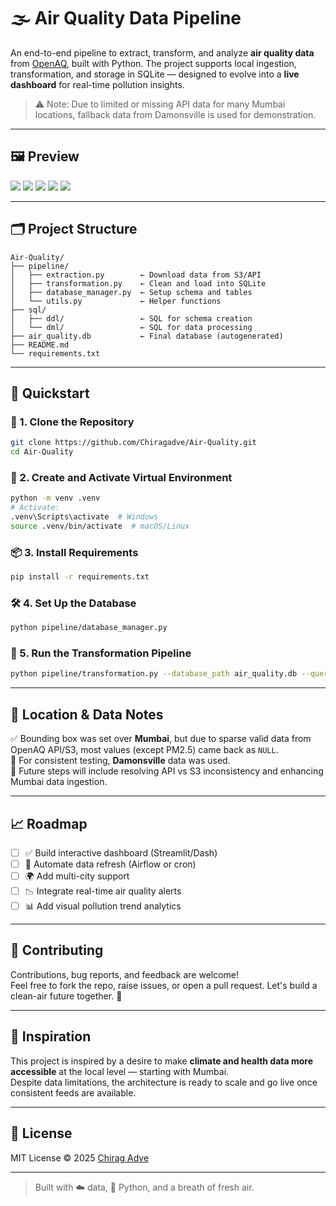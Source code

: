 # 🌫️ Air Quality Data Pipeline

An end-to-end pipeline to extract, transform, and analyze **air quality data** from [OpenAQ](https://openaq.org), built with Python. The project supports local ingestion, transformation, and storage in SQLite — designed to evolve into a **live dashboard** for real-time pollution insights.

> ⚠️ Note: Due to limited or missing API data for many Mumbai locations, fallback data from Damonsville is used for demonstration.

---

## 🖼️ Preview

<img src="https://img.shields.io/badge/Status-Prototype-blue?style=flat-square"/>
<img src="https://img.shields.io/badge/City-Mumbai%20(%F0%9F%87%AE%F0%9F%87%B3)-green?style=flat-square"/>
<img src="https://img.shields.io/badge/Data%20Source-OpenAQ-blue?style=flat-square"/>
<img src="https://img.shields.io/badge/Database-SQLite-lightgrey?style=flat-square"/>
<img src="https://img.shields.io/badge/Language-Python%203.10+-yellow?style=flat-square"/>

---

## 🗂️ Project Structure

```
Air-Quality/
├── pipeline/
│   ├── extraction.py        ← Download data from S3/API
│   ├── transformation.py    ← Clean and load into SQLite
│   ├── database_manager.py  ← Setup schema and tables
│   └── utils.py             ← Helper functions
├── sql/
│   ├── ddl/                 ← SQL for schema creation
│   └── dml/                 ← SQL for data processing
├── air_quality.db           ← Final database (autogenerated)
├── README.md
└── requirements.txt
```

---

## 🚀 Quickstart

### 🔧 1. Clone the Repository

```bash
git clone https://github.com/Chiragadve/Air-Quality.git
cd Air-Quality
```

### 🐍 2. Create and Activate Virtual Environment

```bash
python -m venv .venv
# Activate:
.venv\Scripts\activate  # Windows
source .venv/bin/activate  # macOS/Linux
```

### 📦 3. Install Requirements

```bash
pip install -r requirements.txt
```

### 🛠️ 4. Set Up the Database

```bash
python pipeline/database_manager.py
```

### 🔁 5. Run the Transformation Pipeline

```bash
python pipeline/transformation.py --database_path air_quality.db --query_directory sql/dml/presentation
```

---

## 📍 Location & Data Notes

✅ Bounding box was set over **Mumbai**, but due to sparse valid data from OpenAQ API/S3, most values (except PM2.5) came back as `NULL`.  
📌 For consistent testing, **Damonsville** data was used.  
🧪 Future steps will include resolving API vs S3 inconsistency and enhancing Mumbai data ingestion.

---

## 📈 Roadmap

- [ ] ✅ Build interactive dashboard (Streamlit/Dash)
- [ ] 🔁 Automate data refresh (Airflow or cron)
- [ ] 🌍 Add multi-city support
- [ ] 📉 Integrate real-time air quality alerts
- [ ] 📊 Add visual pollution trend analytics

---

## 🤝 Contributing

Contributions, bug reports, and feedback are welcome!  
Feel free to fork the repo, raise issues, or open a pull request. Let's build a clean-air future together. 🌱

---

## 🧠 Inspiration

This project is inspired by a desire to make **climate and health data more accessible** at the local level — starting with Mumbai.  
Despite data limitations, the architecture is ready to scale and go live once consistent feeds are available.

---

## 📄 License

MIT License © 2025 [Chirag Adve](https://github.com/Chiragadve)

---

> Built with ☁️ data, 🐍 Python, and a breath of fresh air.
